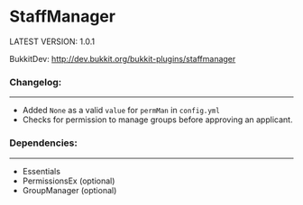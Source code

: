 StaffManager
============
LATEST VERSION: 1.0.1

BukkitDev: http://dev.bukkit.org/bukkit-plugins/staffmanager

### Changelog:
---------
- Added `None` as a valid `value` for `permMan` in `config.yml`
- Checks for permission to manage groups before approving an applicant.

### Dependencies:
--------
- Essentials
- PermissionsEx (optional)
- GroupManager (optional)
